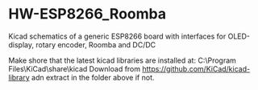 # HW-ESP8266_Roomba
Kicad schematics of a generic ESP8266 board with interfaces for OLED-display, rotary encoder, Roomba and DC/DC

Make shore that the latest kicad libraries are installed at: C:\Program Files\KiCad\share\kicad
Download from https://github.com/KiCad/kicad-library adn extract in the folder above if not.
